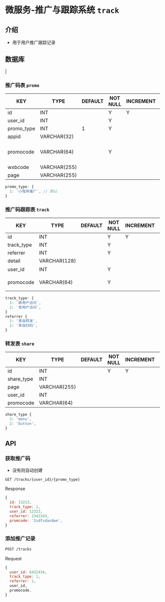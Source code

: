 # 微服务-推广与跟踪系统 `track`

## 介绍

- 用于用户推广跟踪记录

## 数据库

<!-- ### 推广码表 `track`

| KEY        | TYPE        | DEFAULT | NOT NULL | INCREMENT | PRIMARY | FOREIGN | REMARK |     |
|------------|-------------|---------|----------|-----------|---------|---------|--------|-----|
| id         | INT         |         | Y        | Y         | Y       |         |        |     |
| track_type | INT         |         | Y        |           |         |         |        |     |
| user_id    | INT         |         | Y        |           |         | Y       |        |     |
| referrer   | INT         |         |          |           |         | Y       |        |     |
| promcode   | VARCHAR(64) |         | Y        |           |         |         |        | --> |

### 推广码表 `promo`

| KEY        | TYPE         | DEFAULT | NOT NULL | INCREMENT | PRIMARY | FOREIGN | REMARK         |
|------------|--------------|---------|----------|-----------|---------|---------|----------------|
| id         | INT          |         | Y        | Y         | Y       |         |                |
| user_id    | INT          |         | Y        |           |         | Y       |                |
| promo_type | INT          | 1       | Y        |           |         |         |                |
| appid      | VARCHAR(32)  |         |          |           |         |         |                |
| promocode  | VARCHAR(64)  |         | Y        |           |         |         | 全表唯一，考虑hashids |
| wxbcode    | VARCHAR(255) |         |          |           |         |         |                |
| page       | VARCHAR(255) |         |          |           |         |         |                |

```js
promo_type: {
  1: `小程序推广`, // 默认
}
```

### 推广码跟踪表 `track`

| KEY        | TYPE         | DEFAULT | NOT NULL | INCREMENT | PRIMARY | FOREIGN | REMARK |
|------------|--------------|---------|----------|-----------|---------|---------|--------|
| id         | INT          |         | Y        | Y         | Y       |         |        |
| track_type | INT          |         | Y        |           |         |         |        |
| referrer   | INT          |         | Y        |           |         |         |        |
| detail     | VARCHAR(128) |         |          |           |         |         |        |
| user_id    | INT          |         | Y        |           |         | Y       | 上报用户   |
| promocode  | VARCHAR(64)  |         | Y        |           |         |         | 来源推广码  |

```js
track_type: {
  1: `新用户访问`,
  2: `老用户访问`,
}
referrer {
  1: '来自转发',
  2: '来自扫码',
}
```

### 转发表 `share`

| KEY        | TYPE         | DEFAULT | NOT NULL | INCREMENT | PRIMARY | FOREIGN | REMARK |
|------------|--------------|---------|----------|-----------|---------|---------|--------|
| id         | INT          |         | Y        | Y         | Y       |         |        |
| share_type | INT          |         |          |           |         |         |        |
| page       | VARCHAR(255) |         |          |           |         |         |        |
| user_id    | INT          |         |          |           |         | Y       |        |
| promocode  | VARCHAR(64)  |         |          |           |         |         |        |

```js
share_type {
  1: 'menu',
  2: 'button',
}
```

## API

### 获取推广码

- 没有则自动创建

```sh
GET /tracks/{user_id}/{promo_type}
```

Response

```js
{
  id: 13213,
  track_type: 1,
  user_id: 12323,
  referrer: 2342343,
  promcode: '2sdfsdasdwe',
}
```

### 添加推广记录

```sh
POST /tracks
```

Request

```js
{
  user_id: 6432434,
  track_type: 1,
  referrer: 1,
  user_id,
  promocode,
}
```